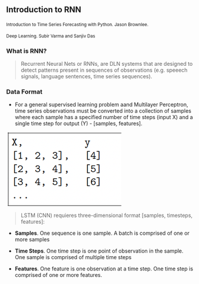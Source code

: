 ## Introduction to RNN

<small>Introduction to Time Series Forecasting with Python. Jason Brownlee.</small>

<small> Deep Learning. Subir Varma and Sanjiv Das</small>

### What is RNN?

> Recurrent Neural Nets or RNNs, are DLN systems that are designed to detect patterns present in sequences of observations (e.g. speeech signals, language sentences, time series sequences). 



### Data Format

- For a general supervised learning problem aand Multilayer Perceptron, time series observations must be converted into a collection of samples where each sample has a specified number of time steps (input X) and a single time step for output (Y) - [samples, features].

![](_static/rnn1.png)

> LSTM (CNN) requieres three-dimensional format [samples, timesteps, features]:

- **Samples**. One sequence is one sample. A batch is comprised of one or more samples

- **Time Steps**. One time step is one point of observation in the sample. One sample is comprised of multiple time steps

- **Features**. One feature is one observation at a time step. One time step is comprised of one or more features.


